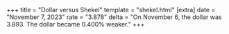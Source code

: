 +++
title = "Dollar versus Shekel"
template = "shekel.html"
[extra]
date = "November  7, 2023"
rate = "3.878"
delta = "On November  6, the dollar was 3.893. The dollar became 0.400% weaker."
+++
